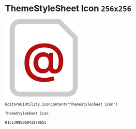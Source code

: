 # ThemeStyleSheet Icon `256x256`
<img src="/img/ThemeStyleSheet%20Icon.png" width=256 height=256>

``` CSharp
EditorGUIUtility.IconContent("ThemeStyleSheet Icon")
```
```
ThemeStyleSheet Icon
```
```
8155389506043278651
```
